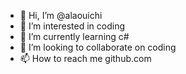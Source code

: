 - 👋 Hi, I’m @alaouichi
- 👀 I’m interested in coding
- 🌱 I’m currently learning c#
- 💞️ I’m looking to collaborate on coding
- 📫 How to reach me github.com

<!---
alaouichi/alaouichi is a ✨ special ✨ repository because its `README.md` (this file) appears on your GitHub profile.
You can click the Preview link to take a look at your changes.
--->

